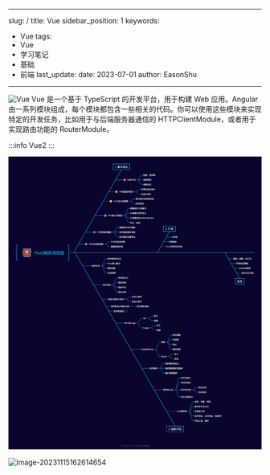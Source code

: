 <!--
 * @Author: shu 3138066125@qq.com
 * @Date: 2023-12-21 13:29:13
 * @LastEditors: shu 3138066125@qq.com
 * @LastEditTime: 2023-12-21 20:45:48
 * @FilePath: \CoffeeLatte\article\Web\Vue\home.md
 * @Description: 这是默认设置,请设置`customMade`, 打开koroFileHeader查看配置 进行设置: https://github.com/OBKoro1/koro1FileHeader/wiki/%E9%85%8D%E7%BD%AE
-->
---
slug: /
title: Vue
sidebar_position: 1
keywords:
  - Vue
tags:
  - Vue
  - 学习笔记
  - 基础
  - 前端
last_update:
  date: 2023-07-01
  author: EasonShu
---
![Vue](https://ts1.cn.mm.bing.net/th/id/R-C.28698ff68d29b24c4c26f8bd14b5de22?rik=DF9oROk0o62kUQ&riu=http%3a%2f%2fblog.amio.io%2fcontent%2fimages%2f2019%2f06%2fvue-3.png&ehk=P0xnsaLXQzpjJSzeLmoTeRFH3HL%2f9pypNxzgk6F8T%2fU%3d&risl=&pid=ImgRaw&r=0)
Vue 是一个基于 TypeScript 的开发平台，用于构建 Web 应用。Angular 由一系列模块组成，每个模块都包含一些相关的代码。你可以使用这些模块来实现特定的开发任务，比如用于与后端服务器通信的 HTTPClientModule，或者用于实现路由功能的 RouterModule。

:::info
  Vue2
:::



![Vue2知识点总结](images/Vue2知识点总结.png)

![image-20231115162614654](C:/Users/SHU/Desktop/image-20231115162614654.png)
